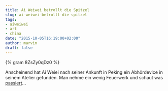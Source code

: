 ```yaml
---
title: Ai Weiwei betrollt die Spitzel
slug: ai-weiwei-betrollt-die-spitzel
tags:
- aiweiwei
- art
- china
date: "2015-10-05T16:19:00+02:00"
author: marvin
draft: false
---
```


{% gram 8ZsZy0qDz0 %}

Anscheinend hat Ai Weiei nach seiner Ankunft in Peking ein Abhördevice in seinem Atelier gefunden. Man nehme ein wenig Feuerwerk und schaut was [passiert](https://instagram.com/p/8ZsZy0qDz0/)...